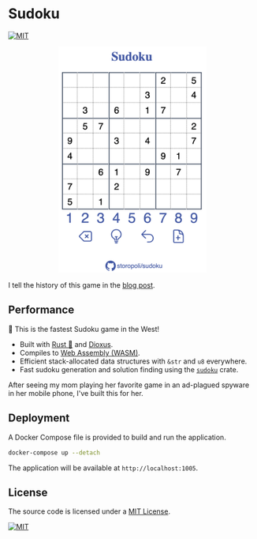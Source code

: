 # Sudoku

[![MIT](https://img.shields.io/badge/License-MIT-lightgrey.svg)](https://opensource.org/license/mit/)

<div align="center">
    <img src="screenshot.png" alt="Description" width="300"/>
</div>

I tell the history of this game in the [blog post](https://storopoli.com/posts/2024-01-30-sudoku.html).

## Performance

🔫
This is the fastest Sudoku game in the West!

- Built with [Rust 🦀](https://rust-lang.org)
  and [Dioxus](https://dioxuslabs.com).
- Compiles to [Web Assembly (WASM)](https://webassembly.org/).
- Efficient stack-allocated data structures with `&str` and `u8` everywhere.
- Fast sudoku generation and solution finding using the [`sudoku`](https://lib.rs/sudoku) crate.

After seeing my mom playing her favorite game in an ad-plagued spyware in
her mobile phone, I've built this for her.

## Deployment

A Docker Compose file is provided to build and run the application.

```bash
docker-compose up --detach
```

The application will be available at `http://localhost:1005`.

## License

The source code is licensed under a
[MIT License](https://opensource.org/license/mit/).

[![MIT](https://upload.wikimedia.org/wikipedia/commons/f/f8/License_icon-mit-88x31-2.svg)](https://opensource.org/license/mit/)
